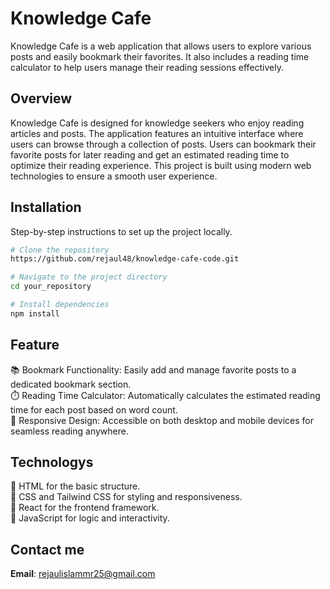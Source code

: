 # Knowledge Cafe

Knowledge Cafe is a web application that allows users to explore various posts and easily bookmark their favorites. It also includes a reading time calculator to help users manage their reading sessions effectively.

## Overview

Knowledge Cafe is designed for knowledge seekers who enjoy reading articles and posts. The application features an intuitive interface where users can browse through a collection of posts. Users can bookmark their favorite posts for later reading and get an estimated reading time to optimize their reading experience. This project is built using modern web technologies to ensure a smooth user experience.

## Installation

Step-by-step instructions to set up the project locally.

```bash
# Clone the repository
https://github.com/rejaul48/knowledge-cafe-code.git

# Navigate to the project directory
cd your_repository

# Install dependencies
npm install

```
## Feature
📚 Bookmark Functionality: Easily add and manage favorite posts to a dedicated bookmark section. <br>
⏱️ Reading Time Calculator: Automatically calculates the estimated reading time for each post based on word count.  <br>
📱 Responsive Design: Accessible on both desktop and mobile devices for seamless reading anywhere.  <br>

## Technologys
🔵 HTML for the basic structure. <br>
🔵 CSS and Tailwind CSS for styling and responsiveness. <br>
🔵 React for the frontend framework. <br>
🔵 JavaScript for logic and interactivity. <br>

## Contact me
**Email**: [rejaulislammr25@gmail.com](mailto:rejaulislammr25@gmail.com)



